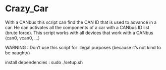 # Crazy_Car
With a CANbus this script can find the CAN ID that is used to advance in a car. He can activates all the components of a car with a CANbus ID list (brute force). This script works with all devices that work with a CANbus (can0, vcan0, ...)

WARNING : Don’t use this script for illegal purposes (because it’s not kind to be naughty)

install dependencies :
sudo ./setup.sh 
